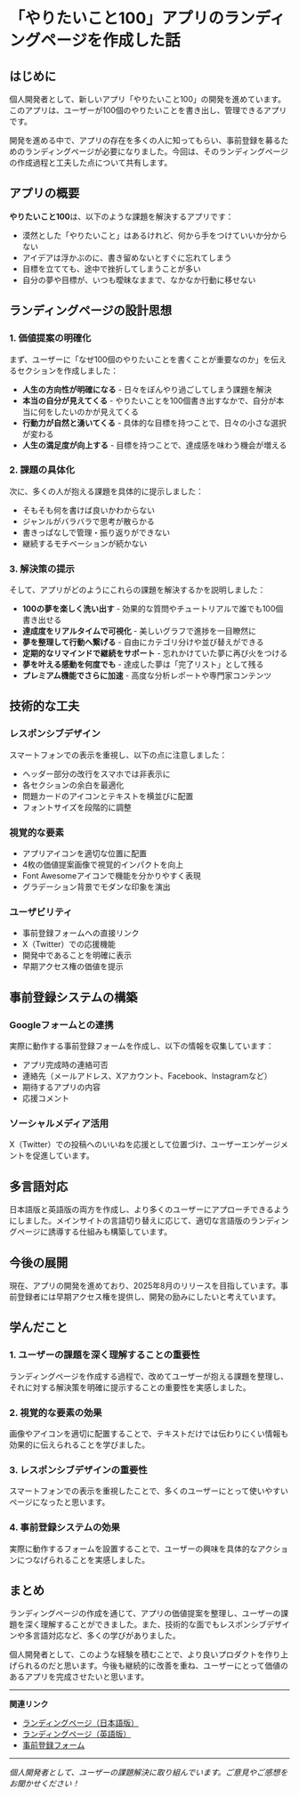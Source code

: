 # 「やりたいこと100」アプリのランディングページを作成した話

## はじめに

個人開発者として、新しいアプリ「やりたいこと100」の開発を進めています。このアプリは、ユーザーが100個のやりたいことを書き出し、管理できるアプリです。

開発を進める中で、アプリの存在を多くの人に知ってもらい、事前登録を募るためのランディングページが必要になりました。今回は、そのランディングページの作成過程と工夫した点について共有します。

## アプリの概要

**やりたいこと100**は、以下のような課題を解決するアプリです：

- 漠然とした「やりたいこと」はあるけれど、何から手をつけていいか分からない
- アイデアは浮かぶのに、書き留めないとすぐに忘れてしまう
- 目標を立てても、途中で挫折してしまうことが多い
- 自分の夢や目標が、いつも曖昧なままで、なかなか行動に移せない

## ランディングページの設計思想

### 1. 価値提案の明確化

まず、ユーザーに「なぜ100個のやりたいことを書くことが重要なのか」を伝えるセクションを作成しました：

- **人生の方向性が明確になる** - 日々をぼんやり過ごしてしまう課題を解決
- **本当の自分が見えてくる** - やりたいことを100個書き出すなかで、自分が本当に何をしたいのかが見えてくる
- **行動力が自然と湧いてくる** - 具体的な目標を持つことで、日々の小さな選択が変わる
- **人生の満足度が向上する** - 目標を持つことで、達成感を味わう機会が増える

### 2. 課題の具体化

次に、多くの人が抱える課題を具体的に提示しました：

- そもそも何を書けば良いかわからない
- ジャンルがバラバラで思考が散らかる
- 書きっぱなしで管理・振り返りができない
- 継続するモチベーションが続かない

### 3. 解決策の提示

そして、アプリがどのようにこれらの課題を解決するかを説明しました：

- **100の夢を楽しく洗い出す** - 効果的な質問やチュートリアルで誰でも100個書き出せる
- **達成度をリアルタイムで可視化** - 美しいグラフで進捗を一目瞭然に
- **夢を整理して行動へ繋げる** - 自由にカテゴリ分けや並び替えができる
- **定期的なリマインドで継続をサポート** - 忘れかけていた夢に再び火をつける
- **夢を叶える感動を何度でも** - 達成した夢は「完了リスト」として残る
- **プレミアム機能でさらに加速** - 高度な分析レポートや専門家コンテンツ

## 技術的な工夫

### レスポンシブデザイン

スマートフォンでの表示を重視し、以下の点に注意しました：

- ヘッダー部分の改行をスマホでは非表示に
- 各セクションの余白を最適化
- 問題カードのアイコンとテキストを横並びに配置
- フォントサイズを段階的に調整

### 視覚的な要素

- アプリアイコンを適切な位置に配置
- 4枚の価値提案画像で視覚的インパクトを向上
- Font Awesomeアイコンで機能を分かりやすく表現
- グラデーション背景でモダンな印象を演出

### ユーザビリティ

- 事前登録フォームへの直接リンク
- X（Twitter）での応援機能
- 開発中であることを明確に表示
- 早期アクセス権の価値を提示

## 事前登録システムの構築

### Googleフォームとの連携

実際に動作する事前登録フォームを作成し、以下の情報を収集しています：

- アプリ完成時の連絡可否
- 連絡先（メールアドレス、Xアカウント、Facebook、Instagramなど）
- 期待するアプリの内容
- 応援コメント

### ソーシャルメディア活用

X（Twitter）での投稿へのいいねを応援として位置づけ、ユーザーエンゲージメントを促進しています。

## 多言語対応

日本語版と英語版の両方を作成し、より多くのユーザーにアプローチできるようにしました。メインサイトの言語切り替えに応じて、適切な言語版のランディングページに誘導する仕組みも構築しています。

## 今後の展開

現在、アプリの開発を進めており、2025年8月のリリースを目指しています。事前登録者には早期アクセス権を提供し、開発の励みにしたいと考えています。

## 学んだこと

### 1. ユーザーの課題を深く理解することの重要性

ランディングページを作成する過程で、改めてユーザーが抱える課題を整理し、それに対する解決策を明確に提示することの重要性を実感しました。

### 2. 視覚的な要素の効果

画像やアイコンを適切に配置することで、テキストだけでは伝わりにくい情報も効果的に伝えられることを学びました。

### 3. レスポンシブデザインの重要性

スマートフォンでの表示を重視したことで、多くのユーザーにとって使いやすいページになったと思います。

### 4. 事前登録システムの効果

実際に動作するフォームを設置することで、ユーザーの興味を具体的なアクションにつなげられることを実感しました。

## まとめ

ランディングページの作成を通じて、アプリの価値提案を整理し、ユーザーの課題を深く理解することができました。また、技術的な面でもレスポンシブデザインや多言語対応など、多くの学びがありました。

個人開発者として、このような経験を積むことで、より良いプロダクトを作り上げられるのだと思います。今後も継続的に改善を重ね、ユーザーにとって価値のあるアプリを完成させたいと思います。

---

**関連リンク**
- [ランディングページ（日本語版）](https://takekapp1990.github.io/Apps_PrivacyPolicies_TermsAndConditions/MyDreams100/ja/landing_page_ja.html)
- [ランディングページ（英語版）](https://takekapp1990.github.io/Apps_PrivacyPolicies_TermsAndConditions/MyDreams100/en/landing_page_en.html)
- [事前登録フォーム](https://forms.gle/Mh6n7upj8ndj4QA16)

---

*個人開発者として、ユーザーの課題解決に取り組んでいます。ご意見やご感想をお聞かせください！* 